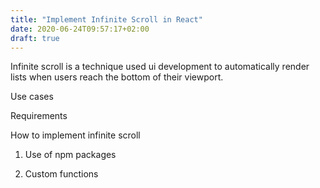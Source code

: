 ```yaml
---
title: "Implement Infinite Scroll in React"
date: 2020-06-24T09:57:17+02:00
draft: true
---
```

Infinite scroll is a technique used ui development to automatically render lists when users reach the bottom of their viewport.

Use cases

Requirements

How to implement infinite scroll
1. Use of npm packages

2. Custom functions
